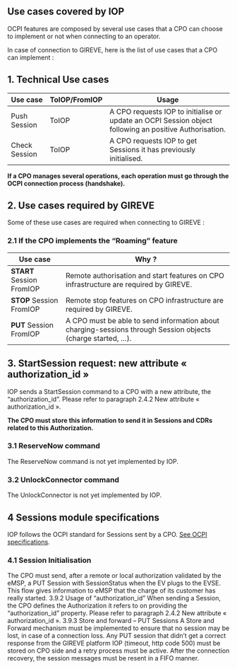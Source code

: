 ## Use cases covered by IOP

OCPI features are composed by several use cases that a CPO can choose to implement or not when connecting to an operator.

In case of connection to GIREVE, here is the list of use cases that a CPO can implement :

## 1. Technical Use cases

| Use case | ToIOP/FromIOP | Usage |
| ----------- | ----------- | ----------- |
| Push Session | ToIOP | A CPO requests IOP to initialise or update an OCPI Session object following an positive Authorisation. |
| Check Session | ToIOP | A CPO requests IOP to get Sessions it has previously initialised. |

**If a CPO manages several operations, each operation must go through the OCPI connection process (handshake).**

## 2. Use cases required by GIREVE

Some of these use cases are required when connecting to GIREVE :

### 2.1 If the CPO implements the “Roaming” feature

| Use case | Why ? |
| ----------- | ----------- |
| **START** Session FromIOP | Remote authorisation and start features on CPO infrastructure are required by GIREVE. |
| **STOP** Session FromIOP | Remote stop features on CPO infrastructure are required by GIREVE. |
| **PUT** Session FromIOP | A CPO must be able to send information about charging-sessions through Session objects (charge started, …). |

## 3. StartSession request: new attribute « authorization_id »

IOP sends a StartSession command to a CPO with a new attribute, the “authorization_id”. Please refer to paragraph 2.4.2 New attribute « authorization_id ».

**The CPO must store this information to send it in Sessions and CDRs related to this Authorization.**

### 3.1 ReserveNow command

The ReserveNow command is not yet implemented by IOP.

### 3.2 UnlockConnector command

The UnlockConnector is not yet implemented by IOP.

## 4 Sessions module specifications

IOP follows the OCPI standard for Sessions sent by a CPO. [See OCPI specifications](https://github.com/ocpi/ocpi/blob/release-2.1.1-bugfixes/mod_sessions.md).

### 4.1 Session Initialisation
The CPO must send, after a remote or local authorization validated by the eMSP, a PUT Session with SessionStatus when the EV plugs to the EVSE.
This flow gives information to eMSP that the charge of its customer has really started.
3.9.2 Usage of “authorization_id”
When sending a Session, the CPO defines the Authorization it refers to on providing the “authorization_id” property. Please refer to paragraph 2.4.2 New attribute « authorization_id ».
3.9.3 Store and forward – PUT Sessions
A Store and Forward mechanism must be implemented to ensure that no session may be lost, in case of a connection loss. Any PUT session that didn’t get a correct response from the GIREVE platform IOP (timeout, http code 500) must be stored on CPO side and a retry process must be active. After the connection recovery, the session messages must be resent in a FIFO manner.
